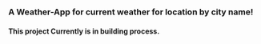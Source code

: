 ### A Weather-App for current weather for location by city name!

#### This project Currently is in building process.
